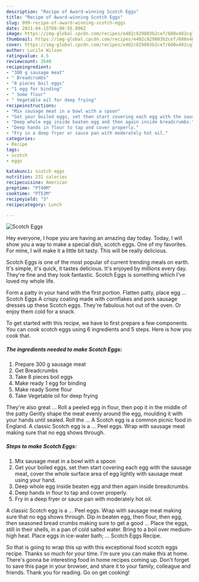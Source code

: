 ```yaml
---
description: "Recipe of Award-winning Scotch Eggs"
title: "Recipe of Award-winning Scotch Eggs"
slug: 999-recipe-of-award-winning-scotch-eggs
date: 2021-04-15T00:08:55.896Z
image: https://img-global.cpcdn.com/recipes/e402c829803b2cef/680x482cq70/scotch-eggs-recipe-main-photo.jpg
thumbnail: https://img-global.cpcdn.com/recipes/e402c829803b2cef/680x482cq70/scotch-eggs-recipe-main-photo.jpg
cover: https://img-global.cpcdn.com/recipes/e402c829803b2cef/680x482cq70/scotch-eggs-recipe-main-photo.jpg
author: Lucile Wilson
ratingvalue: 4.5
reviewcount: 2640
recipeingredient:
- "300 g sausage meat"
- " Breadcrumbs"
- "8 pieces boil eggs"
- "1 egg for binding"
- " Some flour"
- " Vegetable oil for deep frying"
recipeinstructions:
- "Mix sausage meat in a bowl with a spoon"
- "Get your boiled eggs, set then start covering each egg with the sausage meat, cover the whole surface area of egg lightly with sausage meat using your hand."
- "Deep whole egg inside beaten egg and then again inside breadcrumbs."
- "Deep hands in flour to tap and cover properly."
- "Fry in a deep fryer or sauce pan with moderately hot oil."
categories:
- Recipe
tags:
- scotch
- eggs

katakunci: scotch eggs 
nutrition: 231 calories
recipecuisine: American
preptime: "PT40M"
cooktime: "PT53M"
recipeyield: "3"
recipecategory: Lunch

---
```



![Scotch Eggs](https://img-global.cpcdn.com/recipes/e402c829803b2cef/680x482cq70/scotch-eggs-recipe-main-photo.jpg)

Hey everyone, I hope you are having an amazing day today. Today, I will show you a way to make a special dish, scotch eggs. One of my favorites. For mine, I will make it a little bit tasty. This will be really delicious.

Scotch Eggs is one of the most popular of current trending meals on earth. It's simple, it's quick, it tastes delicious. It's enjoyed by millions every day. They're fine and they look fantastic. Scotch Eggs is something which I've loved my whole life.

Form a patty in your hand with the first portion. Flatten patty, place egg … Scotch Eggs A crispy coating made with cornflakes and pork sausage dresses up these Scotch eggs. They&#39;re fabulous hot out of the oven. Or enjoy them cold for a snack.


To get started with this recipe, we have to first prepare a few components. You can cook scotch eggs using 6 ingredients and 5 steps. Here is how you cook that.

<!--inarticleads1-->

##### The ingredients needed to make Scotch Eggs:

1. Prepare 300 g sausage meat
1. Get  Breadcrumbs
1. Take 8 pieces boil eggs
1. Make ready 1 egg for binding
1. Make ready  Some flour
1. Take  Vegetable oil for deep frying


They&#39;re also great … Roll a peeled egg in flour, then pop it in the middle of the patty Gently shape the meat evenly around the egg, moulding it with your hands until sealed. Roll the … A Scotch egg is a common picnic food in England. A classic Scotch egg is a … Peel eggs. Wrap with sausage meat making sure that no egg shows through. 

<!--inarticleads2-->

##### Steps to make Scotch Eggs:

1. Mix sausage meat in a bowl with a spoon
1. Get your boiled eggs, set then start covering each egg with the sausage meat, cover the whole surface area of egg lightly with sausage meat using your hand.
1. Deep whole egg inside beaten egg and then again inside breadcrumbs.
1. Deep hands in flour to tap and cover properly.
1. Fry in a deep fryer or sauce pan with moderately hot oil.


A classic Scotch egg is a … Peel eggs. Wrap with sausage meat making sure that no egg shows through. Dip in beaten egg, then flour, then egg, then seasoned bread crumbs making sure to get a good … Place the eggs, still in their shells, in a pan of cold salted water. Bring to a boil over medium-high heat. Place eggs in ice-water bath; … Scotch Eggs Recipe. 

So that is going to wrap this up with this exceptional food scotch eggs recipe. Thanks so much for your time. I'm sure you can make this at home. There's gonna be interesting food in home recipes coming up. Don't forget to save this page in your browser, and share it to your family, colleague and friends. Thank you for reading. Go on get cooking!
